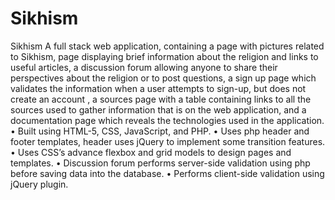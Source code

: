 # Sikhism
Sikhism A full stack web application, containing a page with pictures related to Sikhism, page displaying
brief information about the religion and links to useful articles, a discussion forum allowing anyone to 
share their perspectives about the religion or to post questions, a sign up page which validates the information
when a user attempts to sign-up, but does not create an account , a sources page with a table containing links
to all the sources used to gather information that is on the web application, and a documentation page which 
reveals the technologies used in the application.
• Built using HTML-5, CSS, JavaScript, and PHP.
• Uses php header and footer templates, header uses jQuery to implement some transition features.
• Uses CSS’s advance flexbox and grid models to design pages and templates.
• Discussion forum performs server-side validation using php before saving data into the database.
• Performs client-side validation using jQuery plugin.

